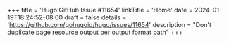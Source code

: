 +++
title = 'Hugo GitHub Issue #11654'
linkTitle = 'Home'
date = 2024-01-19T18:24:52-08:00
draft = false
details = 'https://github.com/gohugoio/hugo/issues/11654'
description = "Don't duplicate page resource output per output format path"
+++
